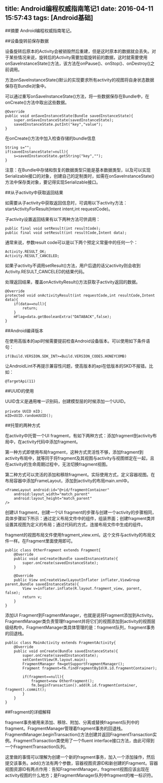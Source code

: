title: Android编程权威指南笔记1
date: 2016-04-11 15:57:43
tags: [Android基础]
---

##摘要
Android编程权威指南笔记。

<!--more-->

##设备旋转前保存数据

设备旋转后原本的Activity会被销毁然后重建，但是这时原本的数据就会丢失。对于某些情况来说，旋转后的Activity需要加载旋转前的数据，这时就需要使用onSaveInstanceState()方法，该方法在onPause()、onStop()、onDestroy()之前调用。

方法onSaveInstanceState()默认的实现要求所有activity的视图将自身状态数据保存在Bundle对象中。

可以通过重写onSaveInstanceState()方法，将一些数据保存在Bundle中，在onCreate()方法中取出这些数据。

	@Override
	public void onSaveInstanceState(Bundle savedInstanceState){
		super.onSaveInstanceState(savedInstanceState);
		savedInstanceState.putInt("key","value");
	}

在onCreate()方法中加入检查存储的bundle信息

	String s="";
	if(savedInstanceState!=null){
		s=savedInstanceState.getString("key","");
	}

注意：在Bundle中存储和恢复的数据类型只能是基本数据类型，以及可以实现Serializable接口的对象，创建自己的定制类时，如需在onSaveInstanceState()方法中保存类对象，要记得实现Serializable接口。

##从子activity中获取返回结果

如需要从子activity中获取返回信息时，可调用以下activity方法：startActivityForResult(Intent intent,int requestCode)。

子activity设置返回结果有以下两种方法可供调用：

	public final void setResult(int resultCode);
	public final void setResult(int resultCode,Intent data);

通常来说，参数result code可以是以下两个预定义常量中的任何一个：

	Activity.RESULT_OK;
	Activity.RESULT_CANCELED;

如果子activity不调用setResult()方法，用户后退的话父activity则会收到Activity.RESULT_CANCELED的结果代码。

处理返回结果，覆盖onActivityResult()方法获取子activity返回的数据。

	@Override
	protected void onActivityResult(int requestCode,int resultCode,Intent data){
		if(data==null){
			return;
		}
		mFlag=data.getBooleanExtra("DATABACK",false);
	}

##Android编译版本

在使用高版本的api时候需要提前检查Android设备版本。可以使用如下条件语句：

	if(Build.VERSION.SDK_INT>=Build.VERSION_CODES.HONEYCOMB)

让AndroidLint不再提示兼容性问题，使高版本的api在低版本的SKD不报错。比如：

	@TargetApi(11)

##UUID的使用

UUID含义是通用唯一识别码，创建模型层的时候添加一个UUID。

	private UUID mID；
	mID=UUID.randomUUID();

##托管的两种方式

在activity中托管一个UI fragment，有如下两种方式：添加fragment到activity布局中，在activity代码中添加fragment。

第一种方式即使用布局fragment，这种方式灵活性不够，添加fragment到activity布局中，就等同于将fragment及其视图与activity与视图绑定在一起，且在activity的生命周期过程中，无法切换fragment视图。

第二种方式可以灵活的添加和移除fragment。实际使用方式，定义容器视图。在布局容器中添加FrameLayout，添加到activity的布局main.xml中。

	<FrameLayout android:id="@+id/fragmentContainer"
		android:layout_width="match_parent"
		android:layout_height="match_parent"
	/>

创建UI fragment，创建一个UI fragment的步骤与创建一个activity的步骤相同，具体步骤如下所示：通过定义布局文件中的组件，组装界面；创建fragment类并设置其视图为定义的布局；通过代码的方式，连接布局文件中生成的组件。

fragment的视图布局文件使用fragment_view.xml。这个文件与activity的布局文件一样。在Fragment里面使用即可。

	public class OtherFragment extends Fragment{
		@Override
		public void onCreate(Bundle savedInstanceState){
			super.onCreate(savedInstanceState);
		}

		@Override
		public View onCreateView(LayoutInflater inflater,ViewGroup parent,Bundle savedInstanceState){
			View v=inflater.inflate(R.layout.fragment_view, parent, false);
			return v;
		}
	}

添加UI Fragment到FragmentManager，也就是说将Fragment添加到Activity。FragmentManager类负责管理fragment并将它们的视图添加到activity的视图层级结构中。FragmentManager类具体管理的是：fragment队列，fragment事务的回退栈。

	public class MainActivity extends FragmentActivity{
		@Override
		public void onCreate(Bundle savedInstanceState){
			super.onCreate(savedInstanceState);
			setContentView(R.layout.main);
			FragmentManager fm=getSupportFragmentManager();
			Fragment fragment=fm.findFragmentById(R.id.fragmentContainer);

			if(fragment==null){
				fragment=new OtherFragment();
				fm.beginTransaction().add(R.id.fragmentContainer, fragment).commit(); 
			}
		}
	}

##Fragment的详细解释

fragment事务被用来添加、移除、附加、分离或替换fragment队列中的fragment。FragmentManager管理着fragment事务的回退栈。FragmentManager.beginTransaction()方法创建并返回FragmentTransaction实例。FragmentTransaction类使用了一个fluent interface接口方法，由此可得到一个FragmentTransaction队列。

这里做的事情可以理解为创建一个新的fragment事务，加入一个添加操作，然后提交该事务。add()方法有两个参数，容器视图资源ID和新创建的Fragment。容器视图资源ID有两点作用：告知FragmentManager，fragment视图应该出现在activity视图的什么地方；是FragmentManager队列中fragment的唯一标识符。